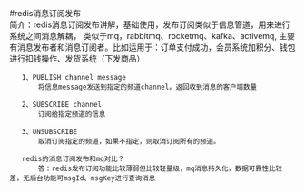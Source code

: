 #redis消息订阅发布  
       简介：redis消息订阅发布讲解，基础使用，发布订阅类似于信息管道，用来进行系统之间消息解耦，
       类似于mq，rabbitmq、rocketmq、kafka、activemq,
       主要有消息发布者和消息订阅者。比如运用于：订单支付成功，会员系统加积分、钱包进行扣钱操作、发货系统（下发商品）
    
       1、PUBLISH channel message
           将信息message发送到指定的频道channel。返回收到消息的客户端数量 
    
       2、SUBSCRIBE channel
           订阅给指定频道的信息
    
       3、UNSUBSCRIBE
           取消订阅指定的频道，如果不指定，则取消订阅所有的频道。
    
       redis的消息订阅发布和mq对比？
           答：redis发布订阅功能比较薄弱但比较轻量级，mq消息持久化，数据可靠性比较差，无后台功能可msgId、msgKey进行查询消息    
